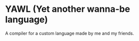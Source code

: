 # YAWL (Yet another wanna-be language)

A compiler for a custom language made by me and my friends.
